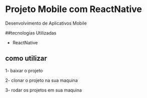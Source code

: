 # Projeto Mobile com ReactNative
Desenvolvimento de Aplicativos Mobile

##tecnologias Utilizadas 
- ReactNative  

## como utilizar
1- baixar o projeto

2- clonar o projeto na sua maquina

3- rodar os projetos em sua maquina
